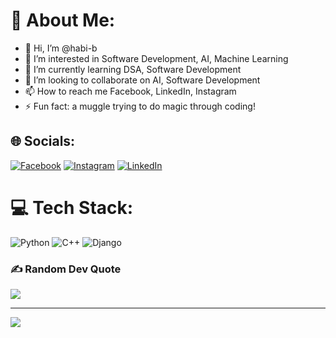 # 💫 About Me:
- 👋 Hi, I’m @habi-b
- 👀 I’m interested in Software Development, AI, Machine Learning
- 🌱 I’m currently learning DSA, Software Development
- 💞️ I’m looking to collaborate on AI, Software Development
- 📫 How to reach me Facebook, LinkedIn, Instagram
- ⚡ Fun fact: a muggle trying to do magic through coding!

<!---
habi-b/habi-b is a ✨ special ✨ repository because its `README.md` (this file) appears on your GitHub profile.
You can click the Preview link to take a look at your changes.
--->
## 🌐 Socials:
[![Facebook](https://img.shields.io/badge/Facebook-%231877F2.svg?logo=Facebook&logoColor=white)](https://facebook.com/https://www.facebook.com/hae.ji.hu.ho) [![Instagram](https://img.shields.io/badge/Instagram-%23E4405F.svg?logo=Instagram&logoColor=white)](https://instagram.com/https://www.instagram.com/habib_zawad6/) [![LinkedIn](https://img.shields.io/badge/LinkedIn-%230077B5.svg?logo=linkedin&logoColor=white)](https://linkedin.com/in/https://www.linkedin.com/in/m-habib-zawad/) 

# 💻 Tech Stack:
![Python](https://img.shields.io/badge/python-3670A0?style=for-the-badge&logo=python&logoColor=ffdd54) ![C++](https://img.shields.io/badge/c++-%2300599C.svg?style=for-the-badge&logo=c%2B%2B&logoColor=white) ![Django](https://img.shields.io/badge/django-%23092E20.svg?style=for-the-badge&logo=django&logoColor=white)

<!---# 📊 GitHub Stats:
![](https://github-readme-stats.vercel.app/api?username=habi-b&theme=dark&hide_border=false&include_all_commits=true&count_private=false)<br/>
![](https://github-readme-streak-stats.herokuapp.com/?user=habi-b&theme=dark&hide_border=false)<br/>
![](https://github-readme-stats.vercel.app/api/top-langs/?username=habi-b&theme=dark&hide_border=false&include_all_commits=true&count_private=false&layout=compact)
--->

### ✍️ Random Dev Quote
![](https://quotes-github-readme.vercel.app/api?type=horizontal&theme=radical)

---
[![](https://visitcount.itsvg.in/api?id=habi-b&icon=0&color=0)](https://visitcount.itsvg.in)
